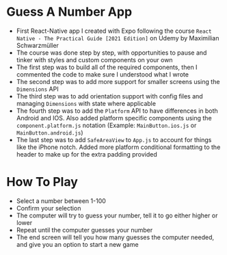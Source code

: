 ﻿# Guess A Number App
 - First React-Native app I created with Expo following the course `React Native - The Practical Guide [2021 Edition]` on Udemy by Maximilian Schwarzmüller
 - The course was done step by step, with opportunities to pause and tinker with styles and custom components on your own
 - The first step was to build all of the required components, then I commented the code to make sure I understood what I wrote
 - The second step was to add more support for smaller screens using the `Dimensions` API
 - The third step was to add orientation support with config files and managing `Dimensions` with state where applicable
 - The fourth step was to add the `Platform` API to have differences in both Android and IOS. Also added platform specific components using the `component.platform.js` notation (Example: `MainButton.ios.js` or `MainButton.android.js`)
 - The last step was to add `SafeAreaView` to `App.js` to account for things like the iPhone notch. Added more platform conditional formatting to the header to make up for the extra padding provided

# How To Play
- Select a number between 1-100
- Confirm your selection
- The computer will try to guess your number, tell it to go either higher or lower
- Repeat until the computer guesses your number
- The end screen will tell you how many guesses the computer needed, and give you an option to start a new game
